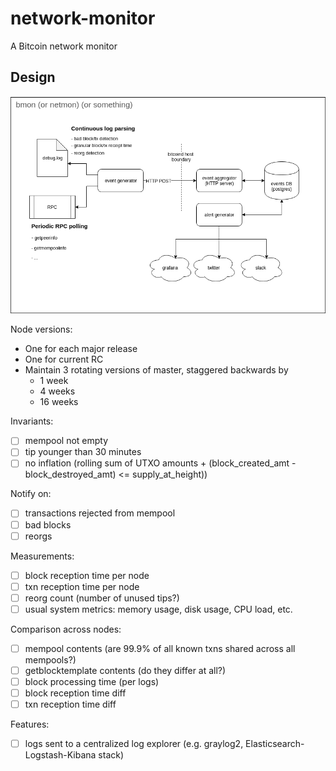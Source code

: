 # network-monitor

A Bitcoin network monitor

## Design

![netmon design](netmon.png)

Node versions:

- One for each major release
- One for current RC
- Maintain 3 rotating versions of master, staggered backwards by
  - 1 week
  - 4 weeks
  - 16 weeks

Invariants:

- [ ] mempool not empty
- [ ] tip younger than 30 minutes
- [ ] no inflation (rolling sum of UTXO amounts + (block_created_amt - block_destroyed_amt) <= supply_at_height))

Notify on:

- [ ] transactions rejected from mempool
- [ ] bad blocks
- [ ] reorgs

Measurements:

- [ ] block reception time per node
- [ ] txn reception time per node
- [ ] reorg count (number of unused tips?)
- [ ] usual system metrics: memory usage, disk usage, CPU load, etc.

Comparison across nodes:

- [ ] mempool contents (are 99.9% of all known txns shared across all mempools?)
- [ ] getblocktemplate contents (do they differ at all?)
- [ ] block processing time (per logs)
- [ ] block reception time diff
- [ ] txn reception time diff

Features:

- [ ] logs sent to a centralized log explorer (e.g. graylog2, Elasticsearch-Logstash-Kibana stack)
